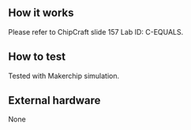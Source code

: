 <!---

This file is used to generate your project datasheet. Please fill in the information below and delete any unused
sections.

You can also include images in this folder and reference them in the markdown. Each image must be less than
512 kb in size, and the combined size of all images must be less than 1 MB.
-->

## How it works

Please refer to ChipCraft slide 157 Lab ID: C-EQUALS.

## How to test

Tested with Makerchip simulation. 

## External hardware

None

